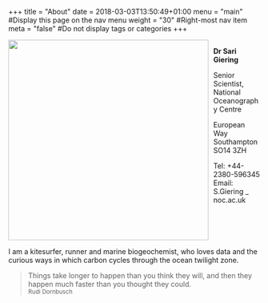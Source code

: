 +++
title = "About"
date = 2018-03-03T13:50:49+01:00
menu = "main" #Display this page on the nav menu
weight = "30" #Right-most nav item
meta = "false" #Do not display tags or categories
+++



<div style="overflow: auto;">
              <div style="float: left; margin-right: 10px;">
                <img src="/img/me.jpg" 
                onerror="this.style.visibility = 'hidden'"  style="width: 400px; object-fit: cover;" >
              </div>
              <div style="margin-block-start:0px;">
              <p><b>Dr Sari Giering </b></p>
              <p>Senior Scientist, National Oceanography Centre</p>
              <p>
                European Way </br>
                Southampton </br>
                SO14 3ZH </p>
              <p>
                Tel: +44-2380-596345 </br>
                Email: S.Giering _ noc.ac.uk </p> 
              </div>
 </div>

I am a kitesurfer, runner and marine biogeochemist, who loves data and the curious ways in which carbon cycles through the ocean twilight zone.

> Things take longer to happen than you think they will, and then they happen much faster than you thought they could. </br> <small>Rudi Dornbusch</small>